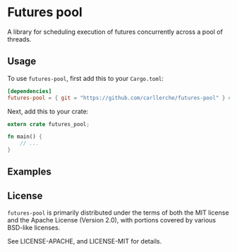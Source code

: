 # Futures pool

A library for scheduling execution of futures concurrently across a pool of
threads.

## Usage

To use `futures-pool`, first add this to your `Cargo.toml`:

```toml
[dependencies]
futures-pool = { git = "https://github.com/carllerche/futures-pool" } # Soon on crates.io
```

Next, add this to your crate:

```rust
extern crate futures_pool;

fn main() {
    // ...
}
```
## Examples

## License

`futures-pool` is primarily distributed under the terms of both the MIT license
and the Apache License (Version 2.0), with portions covered by various BSD-like
licenses.

See LICENSE-APACHE, and LICENSE-MIT for details.
